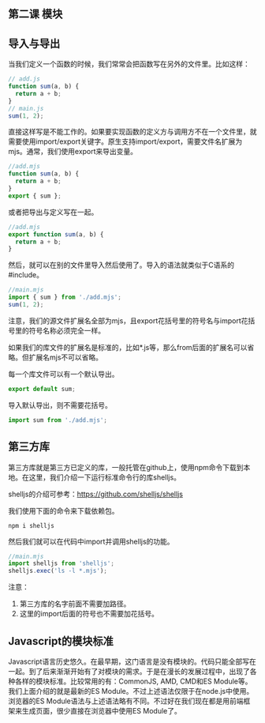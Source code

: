 ## 第二课 模块
## 导入与导出
当我们定义一个函数的时候，我们常常会把函数写在另外的文件里。比如这样：
```javascript
// add.js
function sum(a, b) {
  return a + b;
}
// main.js
sum(1, 2);
```
直接这样写是不能工作的。如果要实现函数的定义方与调用方不在一个文件里，就需要使用import/export关键字。原生支持import/export，需要文件名扩展为mjs。通常，我们使用export来导出变量。
```javascript
//add.mjs
function sum(a, b) {
  return a + b;
}
export { sum };
```
或者把导出与定义写在一起。
```javascript
//add.mjs
export function sum(a, b) {
  return a + b;
}
```
然后，就可以在别的文件里导入然后使用了。导入的语法就类似于C语系的#include。
```javascript
//main.mjs
import { sum } from './add.mjs';
sum(1, 2);
```
注意，我们的源文件扩展名全部为mjs，且export花括号里的符号名与import花括号里的符号名称必须完全一样。

如果我们的库文件的扩展名是标准的，比如*.js等，那么from后面的扩展名可以省略。但扩展名mjs不可以省略。

每一个库文件可以有一个默认导出。
```javascript
export default sum;
```
导入默认导出，则不需要花括号。
```javascript
import sum from './add.mjs';
```
## 第三方库
第三方库就是第三方已定义的库，一般托管在github上，使用npm命令下载到本地。在这里，我们介绍一下运行标准命令行的库shelljs。

shelljs的介绍可参考：https://github.com/shelljs/shelljs

我们使用下面的命令来下载依赖包。

`npm i shelljs`

然后我们就可以在代码中import并调用shelljs的功能。
```javascript
//main.mjs
import shelljs from 'shelljs';
shelljs.exec('ls -l *.mjs');
```
注意：
1. 第三方库的名字前面不需要加路径。
2. 这里的import后面的符号也不需要加花括号。

## Javascript的模块标准
Javascript语言历史悠久。在最早期，这门语言是没有模块的。代码只能全部写在一起。到了后来渐渐开始有了对模块的需求。于是在漫长的发展过程中，出现了各种各样的模块标准。比较常用的有：CommonJS, AMD, CMD和ES Module等。我们上面介绍的就是最新的ES Module。不过上述语法仅限于在node.js中使用。浏览器的ES Module语法与上述语法略有不同。不过好在我们现在都是用前端框架来生成页面，很少直接在浏览器中使用ES Module了。
